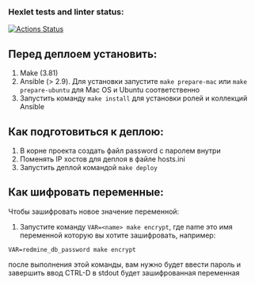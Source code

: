 ### Hexlet tests and linter status:
[![Actions Status](https://github.com/greenfrontend/devops-for-programmers-project-lvl2/workflows/hexlet-check/badge.svg)](https://github.com/greenfrontend/devops-for-programmers-project-lvl2/actions)

## Перед деплоем установить:
1. Make (3.81)
2. Ansible (> 2.9). Для установки запустите `make prepare-mac` или `make prepare-ubuntu` для Mac OS и Ubuntu соответственно
3. Запустить команду `make install` для установки ролей и коллекций Ansible

## Как подготовиться к деплою:
1. В корне проекта создать файл password с паролем внутри
2. Поменять IP хостов для деплоя в файле hosts.ini
3. Запустить деплой командой `make deploy`

## Как шифровать переменные:
Чтобы зашифровать новое значение переменной:
1. Запустите команду `VAR=<name> make encrypt`, где name это имя переменной которую вы хотите зашифровать, например:

`VAR=redmine_db_password make encrypt`

после выполнения этой команды, вам нужно будет ввести пароль и завершить ввод CTRL-D
в stdout будет зашифрованная переменная

